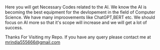 Here you will get Necessary Codes related to the AI.
We know the AI is becoming the best equipment for the devlopement in the field of Computer Science.
We have many improovements like ChatGPT,BERT etc.
We should focus on AI more so that it's scope will increase and we will get a lot of success.



Thanks For Visiting my Repo. If you have any query please contact me at mrindia555666@gmail.com
